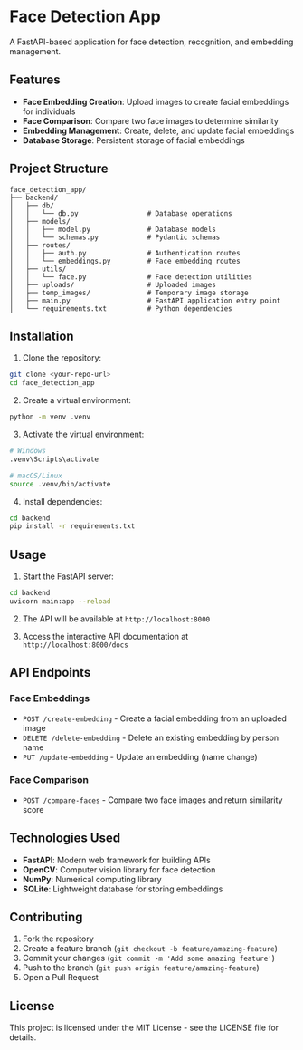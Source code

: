# Face Detection App

A FastAPI-based application for face detection, recognition, and embedding management.

## Features

- **Face Embedding Creation**: Upload images to create facial embeddings for individuals
- **Face Comparison**: Compare two face images to determine similarity
- **Embedding Management**: Create, delete, and update facial embeddings
- **Database Storage**: Persistent storage of facial embeddings

## Project Structure

```
face_detection_app/
├── backend/
│   ├── db/
│   │   └── db.py                 # Database operations
│   ├── models/
│   │   ├── model.py              # Database models
│   │   └── schemas.py            # Pydantic schemas
│   ├── routes/
│   │   ├── auth.py               # Authentication routes
│   │   └── embeddings.py         # Face embedding routes
│   ├── utils/
│   │   └── face.py               # Face detection utilities
│   ├── uploads/                  # Uploaded images
│   ├── temp_images/              # Temporary image storage
│   ├── main.py                   # FastAPI application entry point
│   └── requirements.txt          # Python dependencies
```

## Installation

1. Clone the repository:
```bash
git clone <your-repo-url>
cd face_detection_app
```

2. Create a virtual environment:
```bash
python -m venv .venv
```

3. Activate the virtual environment:
```bash
# Windows
.venv\Scripts\activate

# macOS/Linux
source .venv/bin/activate
```

4. Install dependencies:
```bash
cd backend
pip install -r requirements.txt
```

## Usage

1. Start the FastAPI server:
```bash
cd backend
uvicorn main:app --reload
```

2. The API will be available at `http://localhost:8000`

3. Access the interactive API documentation at `http://localhost:8000/docs`

## API Endpoints

### Face Embeddings
- `POST /create-embedding` - Create a facial embedding from an uploaded image
- `DELETE /delete-embedding` - Delete an existing embedding by person name
- `PUT /update-embedding` - Update an embedding (name change)

### Face Comparison
- `POST /compare-faces` - Compare two face images and return similarity score

## Technologies Used

- **FastAPI**: Modern web framework for building APIs
- **OpenCV**: Computer vision library for face detection
- **NumPy**: Numerical computing library
- **SQLite**: Lightweight database for storing embeddings

## Contributing

1. Fork the repository
2. Create a feature branch (`git checkout -b feature/amazing-feature`)
3. Commit your changes (`git commit -m 'Add some amazing feature'`)
4. Push to the branch (`git push origin feature/amazing-feature`)
5. Open a Pull Request

## License

This project is licensed under the MIT License - see the LICENSE file for details. 